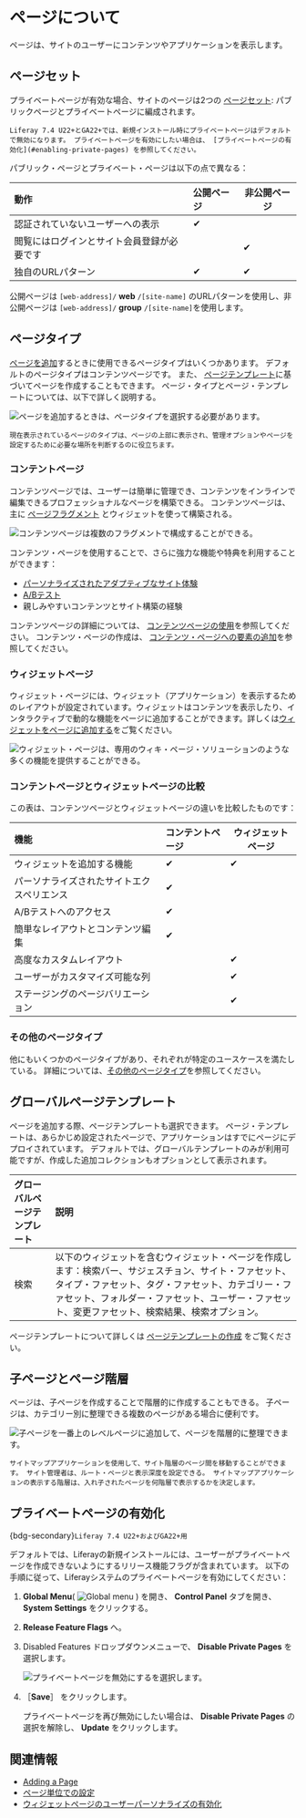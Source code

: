# ページについて

ページは、サイトのユーザーにコンテンツやアプリケーションを表示します。

## ページセット

プライベートページが有効な場合、サイトのページは2つの [ページセット](../page-settings/configuring-page-sets.md): パブリックページとプライベートページに編成されます。

```{note}
Liferay 7.4 U22+とGA22+では、新規インストール時にプライベートページはデフォルトで無効になります。 プライベートページを有効にしたい場合は、 [プライベートページの有効化](#enabling-private-pages) を参照してください。
```

パブリック・ページとプライベート・ページは以下の点で異なる：

| 動作                    | 公開ページ    | 非公開ページ   |
|:--------------------- |:-------- | -------- |
| 認証されていないユーザーへの表示      | &#10004; |          |
| 閲覧にはログインとサイト会員登録が必要です |          | &#10004; |
| 独自のURLパターン            | &#10004; | &#10004; |

公開ページは `[web-address]/` **web** `/[site-name]` のURLパターンを使用し、非公開ページは `[web-address]/` **group** `/[site-name]`を使用します。

## ページタイプ

[ページを追加](../adding-pages/adding-a-page-to-a-site.md)するときに使用できるページタイプはいくつかあります。 デフォルトのページタイプはコンテンツページです。 また、 [ページテンプレート](../adding-pages/creating-a-page-template.md)に基づいてページを作成することもできます。 ページ・タイプとページ・テンプレートについては、以下で詳しく説明する。

![ページを追加するときは、ページタイプを選択する必要があります。](./understanding-pages/images/01.png)

```{tip}
現在表示されているページのタイプは、ページの上部に表示され、管理オプションやページを設定するために必要な場所を判断するのに役立ちます。
```

### コンテントページ

コンテンツページでは、ユーザーは簡単に管理でき、コンテンツをインラインで編集できるプロフェッショナルなページを構築できる。 コンテンツページは、主に [ページフラグメント](../page-fragments-and-widgets/using-fragments.md) とウィジェットを使って構築される。

![コンテンツページは複数のフラグメントで構成することができる。](./understanding-pages/images/02.png)

コンテンツ・ページを使用することで、さらに強力な機能や特典を利用することができます：

* [パーソナライズされたアダプティブなサイト体験](../../personalizing-site-experience.md)
* [A/Bテスト](../../optimizing-sites/ab-testing/ab-testing.md)
* 親しみやすいコンテンツとサイト構築の経験

コンテンツページの詳細については、 [コンテンツページの使用](../using-content-pages.md)を参照してください。 コンテンツ・ページの作成は、 [コンテンツ・ページへの要素の追加](../using-content-pages/adding-elements-to-content-pages.md)を参照してください。

### ウィジェットページ

<!-- Should there be an article that covers layouts and layout templates? -->

<!-- LRDOCS-12350 will cover layouts and layout templates-->

ウィジェット・ページには、ウィジェット（アプリケーション）を表示するためのレイアウトが設定されています。ウィジェットはコンテンツを表示したり、インタラクティブで動的な機能をページに追加することができます。詳しくは[ウィジェットをページに追加する](../using-widget-pages/adding-widgets-to-a-page.md)をご覧ください。

![ウィジェット・ページは、専用のウィキ・ページ・ソリューションのような多くの機能を提供することができる。](./understanding-pages/images/03.png)

### コンテントページとウィジェットページの比較

この表は、コンテンツページとウィジェットページの違いを比較したものです：

| 機能                    | コンテントページ | ウィジェットページ |
|:--------------------- |:-------- | --------- |
| ウィジェットを追加する機能         | &#10004; | &#10004;  |
| パーソナライズされたサイトエクスペリエンス | &#10004; |           |
| A/Bテストへのアクセス          | &#10004; |           |
| 簡単なレイアウトとコンテンツ編集      | &#10004; |           |
| 高度なカスタムレイアウト          |          | &#10004;  |
| ユーザーがカスタマイズ可能な列       |          | &#10004;  |
| ステージングのページバリエーション     |          | &#10004;  |

### その他のページタイプ

他にもいくつかのページタイプがあり、それぞれが特定のユースケースを満たしている。 詳細については、[その他のページタイプ](../understanding-pages/other-page-types.md)を参照してください。

## グローバルページテンプレート

ページを追加する際、ページテンプレートも選択できます。 ページ・テンプレートは、あらかじめ設定されたページで、アプリケーションはすでにページにデプロイされています。 デフォルトでは、グローバルテンプレートのみが利用可能ですが、作成した追加コレクションもオプションとして表示されます。

| グローバルページテンプレート | 説明                                                                                                                              |
|:-------------- |:------------------------------------------------------------------------------------------------------------------------------- |
| 検索             | 以下のウィジェットを含むウィジェット・ページを作成します：検索バー、サジェスチョン、サイト・ファセット、タイプ・ファセット、タグ・ファセット、カテゴリー・ファセット、フォルダー・ファセット、ユーザー・ファセット、変更ファセット、検索結果、検索オプション。 |


ページテンプレートについて詳しくは [ページテンプレートの作成](../adding-pages/creating-a-page-template.md) をご覧ください。

## 子ページとページ階層

ページは、子ページを作成することで階層的に作成することもできる。 子ページは、カテゴリー別に整理できる複数のページがある場合に便利です。

![子ページを一番上のレベルページに追加して、ページを階層的に整理できます。](./understanding-pages/images/04.png)

```{tip}
サイトマップアプリケーションを使用して、サイト階層のページ間を移動することができます。 サイト管理者は、ルート・ページと表示深度を設定できる。 サイトマップアプリケーションの表示する階層は、入れ子されたページを何階層で表示するかを決定します。
```

## プライベートページの有効化

{bdg-secondary}`Liferay 7.4 U22+およびGA22+用`

デフォルトでは、Liferayの新規インストールには、ユーザーがプライベートページを作成できないようにするリリース機能フラグが含まれています。 以下の手順に従って、Liferayシステムのプライベートページを有効にしてください：

1. **Global Menu**( ![Global menu](../../../images/icon-applications-menu.png) ) を開き、 **Control Panel** タブを開き、 **System Settings** をクリックする。

1. **Release Feature Flags** へ。

1. Disabled Features ドロップダウンメニューで、 **Disable Private Pages** を選択します。
   
   ![プライベートページを無効にするを選択します。](./understanding-pages/images/05.png)

1. ［**Save**］ をクリックします。
   
   プライベートページを再び無効にしたい場合は、 **Disable Private Pages** の選択を解除し、 **Update** をクリックします。

## 関連情報

* [Adding a Page](../adding-pages/adding-a-page-to-a-site.md)
* [ページ単位での設定](../page-settings/configuring-individual-pages.md)
* [ウィジェットページのユーザーパーソナライズの有効化](../using-widget-pages/enabling-user-personalization-of-widget-pages.md)
